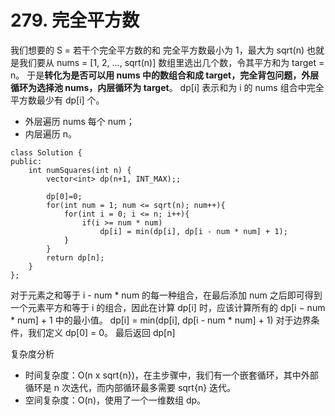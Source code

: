 # 279. 完全平方数

我们想要的 S = 若干个完全平方数的和
完全平方数最小为 1，最大为 sqrt(n)
也就是我们要从 nums = [1, 2, ..., sqrt(n)] 数组里选出几个数，令其平方和为 target = n。
于是**转化为是否可以用 nums 中的数组合和成 target，完全背包问题，外层循环为选择池 nums，内层循环为 target**。
dp[i] 表示和为 i 的 nums 组合中完全平方数最少有 dp[i] 个。
- 外层遍历 nums 每个 num；
- 内层遍历 n。
```
class Solution {
public:
    int numSquares(int n) {
        vector<int> dp(n+1, INT_MAX);;
        
        dp[0]=0;
        for(int num = 1; num <= sqrt(n); num++){
            for(int i = 0; i <= n; i++){
                if(i >= num * num)
                    dp[i] = min(dp[i], dp[i - num * num] + 1);
            }
        }
        return dp[n];
    }
};
```

对于元素之和等于 i - num * num 的每一种组合，在最后添加 num 之后即可得到一个元素平方和等于 i 的组合，因此在计算 dp[i] 时，应该计算所有的 dp[i − num * num] + 1 中的最小值。
dp[i] = min(dp[i], dp[i - num * num] + 1)
对于边界条件，我们定义 dp[0] = 0。
最后返回 dp[n]

复杂度分析
- 时间复杂度：O(n x sqrt{n})，在主步骤中，我们有一个嵌套循环，其中外部循环是 n 次迭代，而内部循环最多需要 sqrt{n} 迭代。
- 空间复杂度：O(n)，使用了一个一维数组 dp。